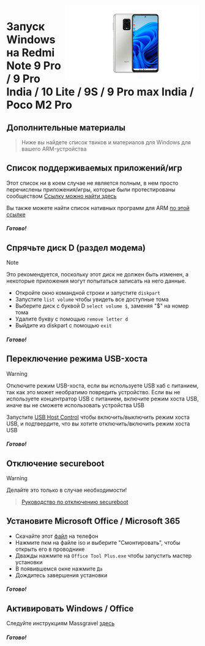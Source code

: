 <img align="right" src="https://github.com/Rubanoxd/Port-Windows-11-redmi-note-9_pro/blob/main/Miatoll.png" width="350" alt="Windows 11 Running On A Redmi Note 9 Pro / 9 Pro India / 10 Lite / 9S / 9 Pro max India / Poco M2 Pro">

# Запуск Windows на Redmi Note 9 Pro / 9 Pro India / 10 Lite / 9S / 9 Pro max India / Poco M2 Pro

## Дополнительные материалы
> Ниже вы найдете список твиков и материалов для Windows для вашего ARM-устройства

## Список поддерживаемых приложений/игр
Этот список ни в коем случае не является полным, в нем просто перечислены приложения/игры, которые были протестированы сообществом
[Ссылку можно найти здесь](https://docs.google.com/spreadsheets/d/1XYuoySgYQE0HL573sA-0RGMX7I4lt5rWJuQ8Z8yRJNY/edit?usp=drivesdk)

Вы также можете найти список нативных программ для ARM [по этой ссылке](https://armrepo.ver.lt/)

##### Готово!

## Спрячьте диск D (раздел модема)
> [!NOTE]
> Это рекомендуется, поскольку этот диск не должен быть изменен, а некоторые приложения могут попытаться записать на него данные.

- Откройте окно командной строки и запустите ```diskpart```
- Запустите ```list volume``` чтобы увидеть все доступные тома
- Выберите диск с буквой D ```select volume $```, заменяя "$" на номер тома
- Удалите букву с помощью ```remove letter d```
- Выйдите из diskpart с помощью ```exit```

##### Готово!

## Переключение режима USB-хоста
> [!Warning]
> Отключите режим USB-хоста, если вы используете USB хаб с питанием, так как это может необратимо повредить устройство. Если вы не используете концентратор USB с питанием, включите режим хоста USB, иначе вы не сможете использовать устройства USB

Запустите [USB Host Control](https://github.com/Rubanoxd/Port-Windows-11-redmi-note-9_pro/releases/tag/usbhost) чтобы включить/выключить режим хоста USB, и подтвердите, что вы хотите отключить/включить режим хоста USB

##### Готово!

## Отключение secureboot
> [!Warning]
> Делайте это только в случае необходимости!

> [Руководство по отключению secureboot](disable-secureboot-ru.md)

## Установите Microsoft Office / Microsoft 365
- Скачайте этот [файл](https://drive.google.com/file/d/10FTyC0XBccj0BkxdIa_W_haixQz-d3to/view?usp=drivesdk) на телефон
- Нажмите пкм на файле iso и выберите "Смонтировать", чтобы открыть его в проводнике
- Дважды нажмите на ```Office Tool Plus.exe``` чтобы запустить мастер установки
- В появившемся окне нажмите `Да`
- Дождитесь завершения установки

##### Готово!

## Активировать Windows / Office
Следуйте инструкциям Massgravel [здесь](https://github.com/massgravel/Microsoft-Activation-Scripts)

##### Готово!